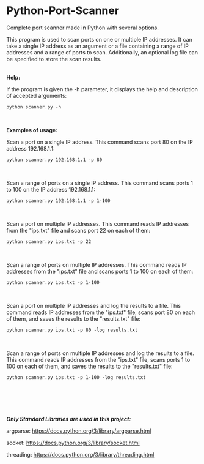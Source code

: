 # Python-Port-Scanner
Complete port scanner made in Python with several options.

This program is used to scan ports on one or multiple IP addresses. It can take a single IP address as an argument or a file containing a range of IP addresses and a range of ports to scan. Additionally, an optional log file can be specified to store the scan results.
<br><br>

**Help:**

If the program is given the -h parameter, it displays the help and description of accepted arguments:
```
python scanner.py -h
```
<br>

**Examples of usage:**


Scan a port on a single IP address.
This command scans port 80 on the IP address 192.168.1.1:
```
python scanner.py 192.168.1.1 -p 80
```
<br>


Scan a range of ports on a single IP address.
This command scans ports 1 to 100 on the IP address 192.168.1.1:
```
python scanner.py 192.168.1.1 -p 1-100
```
<br>


Scan a port on multiple IP addresses.
This command reads IP addresses from the "ips.txt" file and scans port 22 on each of them:
```
python scanner.py ips.txt -p 22
```
<br>


Scan a range of ports on multiple IP addresses.
This command reads IP addresses from the "ips.txt" file and scans ports 1 to 100 on each of them:
```
python scanner.py ips.txt -p 1-100
```
<br>


Scan a port on multiple IP addresses and log the results to a file.
This command reads IP addresses from the "ips.txt" file, scans port 80 on each of them, and saves the results to the "results.txt" file:
```
python scanner.py ips.txt -p 80 -log results.txt
```
<br>


Scan a range of ports on multiple IP addresses and log the results to a file.
This command reads IP addresses from the "ips.txt" file, scans ports 1 to 100 on each of them, and saves the results to the "results.txt" file:
```
python scanner.py ips.txt -p 1-100 -log results.txt
```
<br>

<br><br>


***Only Standard Libraries are used in this project:***

argparse: https://docs.python.org/3/library/argparse.html

socket: https://docs.python.org/3/library/socket.html

threading: https://docs.python.org/3/library/threading.html
